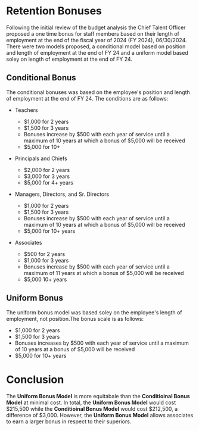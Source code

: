 # Retention Bonuses

Following the initial review of the budget analysis the Chief Talent Officer proposed a one time bonus for staff members based on their length of employment at the end of the fiscal year of 2024 (FY 2024), 06/30/2024. There were two models proposed, a conditional model based on position and length of employment at the end of FY 24 and a uniform model based soley on length of employment at the end of FY 24.

## Conditional Bonus

The conditional bonuses was based on the employee's position and length of employment at the end of FY 24. The conditions are as follows:
- Teachers
  - $1,000 for 2 years
  - $1,500 for 3 years
  - Bonuses increase by $500 with each year of service until a maximum of 10 years at which a bonus of $5,000 will be received
  - $5,000 for 10+
 
- Principals and Chiefs
  - $2,000 for 2 years
  - $3,000 for 3 years
  - $5,000 for 4+ years
 
- Managers, Directors, and Sr. Directors
  - $1,000 for 2 years
  - $1,500 for 3 years
  - Bonuses increase by $500 with each year of service until a maximum of 10 years at which a bonus of $5,000 will be received
  - $5,000 for 10+ years
 
- Associates
  - $500 for 2 years
  - $1,000 for 3 years
  - Bonuses increase by $500 with each year of service until a maximum of 11 years at which a bonus of $5,000 will be received
  - $5,000 10+ years

## Uniform Bonus

The uniform bonus model was based soley on the employee's length of employment, not position.The bonus scale is as follows:

- $1,000 for 2 years
- $1,500 for 3 years
- Bonuses increases by $500 with each year of service until a maximum of 10 years at a bonus of $5,000 will be received
- $5,000 for 10+ years

# Conclusion 

The **Uniform Bonus Model** is more equitabale than the **Conditioinal Bonus Model** at minimal cost. In total, the **Uniform Bonus Model** would cost $215,500 while the **Conditioinal Bonus Model** would cost $212,500, a difference of $3,000. However, the **Uniform Bonus Model** allows associates to earn a larger bonus in respect to their superiors. 

